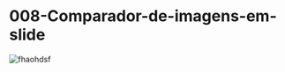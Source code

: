 # 008-Comparador-de-imagens-em-slide
![fhaohdsf](https://user-images.githubusercontent.com/73972922/171931928-208dac1c-4d6f-494b-bd07-43b14898ed4d.gif)
